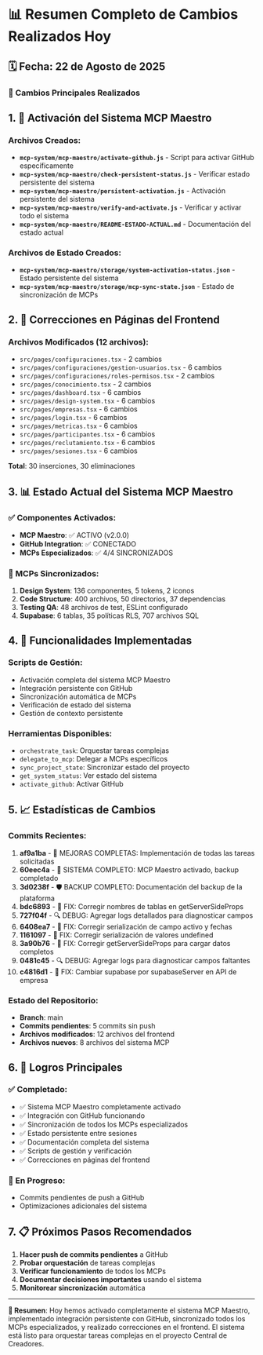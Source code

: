 # 📊 Resumen Completo de Cambios Realizados Hoy

## 🗓️ Fecha: 22 de Agosto de 2025

### 🎯 Cambios Principales Realizados

## 1. 🚀 Activación del Sistema MCP Maestro

### Archivos Creados:
- **`mcp-system/mcp-maestro/activate-github.js`** - Script para activar GitHub específicamente
- **`mcp-system/mcp-maestro/check-persistent-status.js`** - Verificar estado persistente del sistema
- **`mcp-system/mcp-maestro/persistent-activation.js`** - Activación persistente del sistema
- **`mcp-system/mcp-maestro/verify-and-activate.js`** - Verificar y activar todo el sistema
- **`mcp-system/mcp-maestro/README-ESTADO-ACTUAL.md`** - Documentación del estado actual

### Archivos de Estado Creados:
- **`mcp-system/mcp-maestro/storage/system-activation-status.json`** - Estado persistente del sistema
- **`mcp-system/mcp-maestro/storage/mcp-sync-state.json`** - Estado de sincronización de MCPs

## 2. 🔧 Correcciones en Páginas del Frontend

### Archivos Modificados (12 archivos):
- `src/pages/configuraciones.tsx` - 2 cambios
- `src/pages/configuraciones/gestion-usuarios.tsx` - 6 cambios
- `src/pages/configuraciones/roles-permisos.tsx` - 2 cambios
- `src/pages/conocimiento.tsx` - 2 cambios
- `src/pages/dashboard.tsx` - 6 cambios
- `src/pages/design-system.tsx` - 6 cambios
- `src/pages/empresas.tsx` - 6 cambios
- `src/pages/login.tsx` - 6 cambios
- `src/pages/metricas.tsx` - 6 cambios
- `src/pages/participantes.tsx` - 6 cambios
- `src/pages/reclutamiento.tsx` - 6 cambios
- `src/pages/sesiones.tsx` - 6 cambios

**Total**: 30 inserciones, 30 eliminaciones

## 3. 📊 Estado Actual del Sistema MCP Maestro

### ✅ Componentes Activados:
- **MCP Maestro**: ✅ ACTIVO (v2.0.0)
- **GitHub Integration**: ✅ CONECTADO
- **MCPs Especializados**: ✅ 4/4 SINCRONIZADOS

### 🔄 MCPs Sincronizados:
1. **Design System**: 136 componentes, 5 tokens, 2 iconos
2. **Code Structure**: 400 archivos, 50 directorios, 37 dependencias
3. **Testing QA**: 48 archivos de test, ESLint configurado
4. **Supabase**: 6 tablas, 35 políticas RLS, 707 archivos SQL

## 4. 🎯 Funcionalidades Implementadas

### Scripts de Gestión:
- Activación completa del sistema MCP Maestro
- Integración persistente con GitHub
- Sincronización automática de MCPs
- Verificación de estado del sistema
- Gestión de contexto persistente

### Herramientas Disponibles:
- `orchestrate_task`: Orquestar tareas complejas
- `delegate_to_mcp`: Delegar a MCPs específicos
- `sync_project_state`: Sincronizar estado del proyecto
- `get_system_status`: Ver estado del sistema
- `activate_github`: Activar GitHub

## 5. 📈 Estadísticas de Cambios

### Commits Recientes:
1. **af9a1ba** - 🎨 MEJORAS COMPLETAS: Implementación de todas las tareas solicitadas
2. **60eec4a** - 🎯 SISTEMA COMPLETO: MCP Maestro activado, backup completado
3. **3d0238f** - 🛡️ BACKUP COMPLETO: Documentación del backup de la plataforma
4. **bdc6893** - 🔧 FIX: Corregir nombres de tablas en getServerSideProps
5. **727f04f** - 🔍 DEBUG: Agregar logs detallados para diagnosticar campos
6. **6408ea7** - 🔧 FIX: Corregir serialización de campo activo y fechas
7. **1161097** - 🔧 FIX: Corregir serialización de valores undefined
8. **3a90b76** - 🔧 FIX: Corregir getServerSideProps para cargar datos completos
9. **0481c45** - 🔍 DEBUG: Agregar logs para diagnosticar campos faltantes
10. **c4816d1** - 🔧 FIX: Cambiar supabase por supabaseServer en API de empresa

### Estado del Repositorio:
- **Branch**: main
- **Commits pendientes**: 5 commits sin push
- **Archivos modificados**: 12 archivos del frontend
- **Archivos nuevos**: 8 archivos del sistema MCP

## 6. 🎯 Logros Principales

### ✅ Completado:
- ✅ Sistema MCP Maestro completamente activado
- ✅ Integración con GitHub funcionando
- ✅ Sincronización de todos los MCPs especializados
- ✅ Estado persistente entre sesiones
- ✅ Documentación completa del sistema
- ✅ Scripts de gestión y verificación
- ✅ Correcciones en páginas del frontend

### 🔄 En Progreso:
- Commits pendientes de push a GitHub
- Optimizaciones adicionales del sistema

## 7. 📋 Próximos Pasos Recomendados

1. **Hacer push de commits pendientes** a GitHub
2. **Probar orquestación** de tareas complejas
3. **Verificar funcionamiento** de todos los MCPs
4. **Documentar decisiones importantes** usando el sistema
5. **Monitorear sincronización** automática

---

**🎯 Resumen**: Hoy hemos activado completamente el sistema MCP Maestro, implementado integración persistente con GitHub, sincronizado todos los MCPs especializados, y realizado correcciones en el frontend. El sistema está listo para orquestar tareas complejas en el proyecto Central de Creadores.
